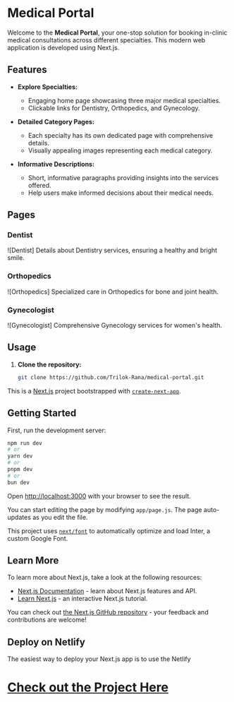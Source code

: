 
# Medical Portal

Welcome to the **Medical Portal**, your one-stop solution for booking in-clinic medical consultations across different specialties. This modern web application is developed using Next.js.

## Features

- **Explore Specialties:**
  - Engaging home page showcasing three major medical specialties.
  - Clickable links for Dentistry, Orthopedics, and Gynecology.

- **Detailed Category Pages:**
  - Each specialty has its own dedicated page with comprehensive details.
  - Visually appealing images representing each medical category.

- **Informative Descriptions:**
  - Short, informative paragraphs providing insights into the services offered.
  - Help users make informed decisions about their medical needs.

## Pages

### Dentist
![Dentist]
Details about Dentistry services, ensuring a healthy and bright smile.

### Orthopedics
![Orthopedics]
Specialized care in Orthopedics for bone and joint health.

### Gynecologist
![Gynecologist]
Comprehensive Gynecology services for women's health.

## Usage

1. **Clone the repository:**
   ```bash
   git clone https://github.com/Trilok-Rana/medical-portal.git

This is a [Next.js](https://nextjs.org/) project bootstrapped with [`create-next-app`](https://github.com/vercel/next.js/tree/canary/packages/create-next-app).

## Getting Started

First, run the development server:

```bash
npm run dev
# or
yarn dev
# or
pnpm dev
# or
bun dev
```

Open [http://localhost:3000](http://localhost:3000) with your browser to see the result.

You can start editing the page by modifying `app/page.js`. The page auto-updates as you edit the file.

This project uses [`next/font`](https://nextjs.org/docs/basic-features/font-optimization) to automatically optimize and load Inter, a custom Google Font.

## Learn More

To learn more about Next.js, take a look at the following resources:

- [Next.js Documentation](https://nextjs.org/docs) - learn about Next.js features and API.
- [Learn Next.js](https://nextjs.org/learn) - an interactive Next.js tutorial.

You can check out [the Next.js GitHub repository](https://github.com/vercel/next.js/) - your feedback and contributions are welcome!

## Deploy on Netlify

The easiest way to deploy your Next.js app is to use the Netlify

<p align="center">
  <a href="https://master--phenomenal-fox-88a676.netlify.app/" target="_blank">
    <h1>Check out the Project Here </h1>
  </a>
</p>

